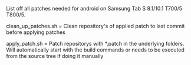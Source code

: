 List off all patches needed for android on Samsung Tab S 8.1/10.1 T700/5 T800/5.

clean_up_patches.sh = Clean repository's of applied patch to last commit before applying patches

apply_patch.sh = Patch repositorys with *.patch in the underlying folders. Will automatically start with the build commands or needs
to be executed from the source tree if doing it manually
